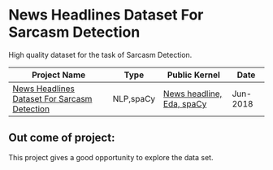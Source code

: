 # News Headlines Dataset For Sarcasm Detection
High quality dataset for the task of Sarcasm Detection.


| Project Name | Type  | Public Kernel | Date |
| ------ | ------ | ------ | ------ | 
| [News Headlines Dataset For Sarcasm Detection](https://www.kaggle.com/rmisra/news-headlines-dataset-for-sarcasm-detection) | NLP,spaCy | [News headline, Eda, spaCy](https://www.kaggle.com/sudhirnl7/news-headline-eda-spacy) | Jun-2018 |

## Out come of project:
This project gives a good opportunity to explore the data set.